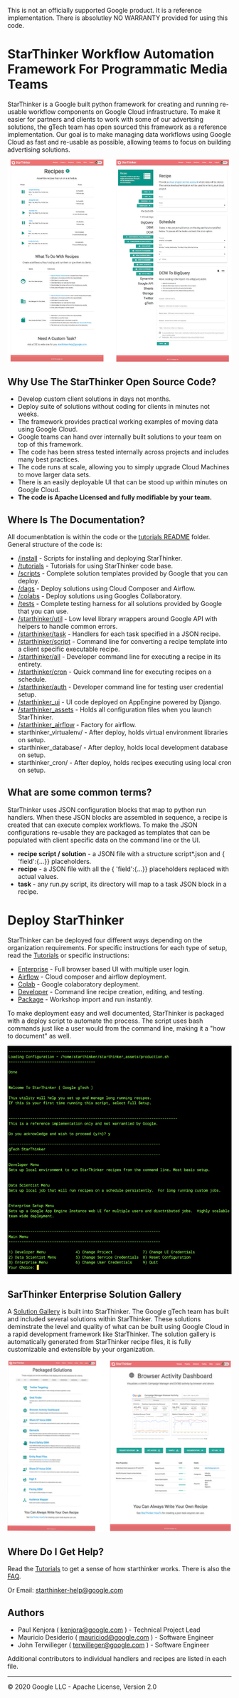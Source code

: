 This is not an officially supported Google product.  It is a reference implementation.
There is absolutley NO WARRANTY provided for using this code.

# StarThinker Workflow Automation Framework For Programmatic Media Teams

StarThinker is a Google built python framework for creating and running re-usable workflow components on
Google Cloud infrastructure. To make it easier for partners and clients to work with some of our advertsing 
solutions, the gTech team has open sourced this framework as a reference implementation.  Our goal is to make 
managing data workflows using Google Cloud as fast and re-usable as possible, allowing teams to focus on 
building advertising solutions.

![StarThinker Screen Shots](tutorials/images/recipes.png)

## Why Use The StarThinker Open Source Code?

- Develop custom client solutions in days not months.
- Deploy suite of solutions without coding for clients in minutes not weeks.
- The framework provides practical working examples of moving data using Google Cloud.
- Google teams can hand over internally built solutions to your team on top of this framework.
- The code has been stress tested internally across projects and includes many best practices.
- The code runs at scale, allowing you to simply upgrade Cloud Machines to move larger data sets.
- There is an easily deployable UI that can be stood up within minutes on Google Cloud.
- **The code is Apache Licensed and fully modifiable by your team.**


## Where Is The Documentation?

All documenbtation is within the code or the [tutorials README](tutorials/README.md) folder. General structure of the code is:

- [/install](install/) - Scripts for installing and deploying StarThinker.
- [/tutorials](tutorials/) - Tutorials for using StarThinker code base.
- [/scripts](scripts/) - Complete solution templates provided by Google that you can deploy.
- [/dags](dags/) - Deploy solutions using Cloud Composer and Airflow.
- [/colabs](colabs/) - Deploy solutions using Googles Collaboratory.
- [/tests](tests/) - Complete testing harness for all solutions provided by Google that you can use.
- [/starthinker/util](starthinker/util/) - Low level library wrappers around Google API with helpers to handle common errors.
- [/starthinker/task](starthinker/task/) - Handlers for each task specified in a JSON recipe.
- [/starthinker/script](starthinker/script/) - Command line for converting a recipe template into a client specific executable recipe.
- [/starthinker/all](starthinker/all/) - Developer command line for executing a recipe in its entirety.
- [/starthinker/cron](starthinker/cron/) - Quick command line for executing recipes on a schedule.
- [/starthinker/auth](starthinker/auth/) - Developer command line for testing user credential setup.
- [/starthinker_ui](starthinker_ui/) - UI code deployed on AppEngine powered by Django.
- [/starthinker_assets](starthinker_assets/) - Holds all configuration files when you launch StarThinker.
- [/starthinker_airflow](starthinker_airflow/) - Factory for airflow.
- starthinker_virtualenv/ - After deploy, holds virtual environment libraries on setup.
- starthinker_database/ - After deploy, holds local development database on setup.
- starthinker_cron/ - After deploy, holds recipes executing using local cron on setup.


## What are some common terms?

StarThinker uses JSON configuration blocks that map to python run handlers.  When these JSON blocks
are assembled in sequence, a recipe is created that can execute complex workflows.  To make the JSON
configurations re-usable they are packaged as templates that can be populated with client specific
data on the command line or the UI.

- **recipe script / solution** - a JSON file with a structure script\*.json and { 'field':{...}} placeholders.
- **recipe** - a JSON file with all the { 'field':{...}} placeholders replaced with actual values.
- **task** - any run.py script, its directory will map to a task JSON block in a recipe.


# Deploy StarThinker

StarThinker can be deployed four different ways depending on the organization requirements. For specific 
instructions for each type of setup, read the [Tutorials](tutorials/README.md) or specific instructions:

- [Enterprise](tutorials/deploy_enterprise.md) - Full browser based UI with multiple user login.
- [Airflow](tutorials/deploy_airflow.md) - Cloud composer and airflow deployment.
- [Colab](tutorials/deploy_colab.md) - Google colaboratory deployment.
- [Developer](tutorials/deploy_developer.md) - Command line recipe creation, editing, and testing.
- [Package](tutorials/deploy_package.md) - Workshop import and run instantly.

To make deployment easy and well documented, StarThinker is packaged with a deploy script to automate
the process.  The script uses bash commands just like a user would from the command line, making it a
"how to document" as well. 

![StarThinker Deploy Script](tutorials/images/deploy.png)


## SarThinker Enterprise Solution Gallery

A [Solution Gallery](https://google.github.io/starthinker/) is built into StarThinker.  The Google gTech 
team has built and included several solutions within StarThinker. These solutions deminstrate the level 
and quality of what can be built using Google Cloud in a rapid development framework like StarThinker. The 
solution gallery is automatically generated from StarThinker recipe files, it is fully customizable
and extensible by your organization.

![StarThinker Solution Gallery](tutorials/images/gallery.png)


## Where Do I Get Help?

Read the [Tutorials](tutorials/README.md) to get a sense of how starthinker works. There is also the [FAQ](tutorials/faq.md).

Or Email: starthinker-help@google.com

## Authors 

- Paul Kenjora ( kenjora@google.com ) - Technical Project Lead 
- Mauricio Desiderio ( mauriciod@google.com ) - Software Engineer
- John Terwilleger ( terwilleger@google.com ) - Software Engineer

Additional contributors to individual handlers and recipes are listed in each file.

---
&copy; 2020 Google LLC - Apache License, Version 2.0
